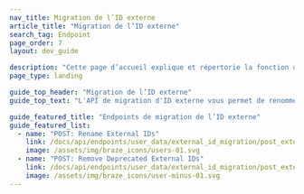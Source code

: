 ```yaml
---
nav_title: Migration de l’ID externe
article_title: "Migration de l’ID externe"
search_tag: Endpoint
page_order: 7
layout: dev_guide

description: "Cette page d’accueil explique et répertorie la fonction de migration de l’ID externe de Braze."
page_type: landing

guide_top_header: "Migration de l’ID externe"
guide_top_text: "L'API de migration d'ID externe vous permet de renommer les ID externes existants (en créant un nouvel ID principal et en désapprouvant l'ID existant) et de supprimer les ID obsolètes après la migration. <br><br> Nous avons conçu cette solution pour autoriser plusieurs ID externes afin de prendre en charge une période de migration au cours de laquelle les anciennes versions de vos applications encore disponibles et qui utilisent le schéma de dénomination d'ID externe précédent ne sont pas interrompues. Nous vous recommandons fortement de supprimer les identifiants externes obsolètes lorsque votre ancien schéma de dénomination n'est plus utilisé."

guide_featured_title: "Endpoints de migration de l’ID externe"
guide_featured_list:
  - name: "POST: Rename External IDs"
    link: /docs/api/endpoints/user_data/external_id_migration/post_external_ids_rename/
    image: /assets/img/braze_icons/users-01.svg
  - name: "POST: Remove Deprecated External IDs"
    link: /docs/api/endpoints/user_data/external_id_migration/post_external_ids_remove/
    image: /assets/img/braze_icons/user-minus-01.svg
---
```

